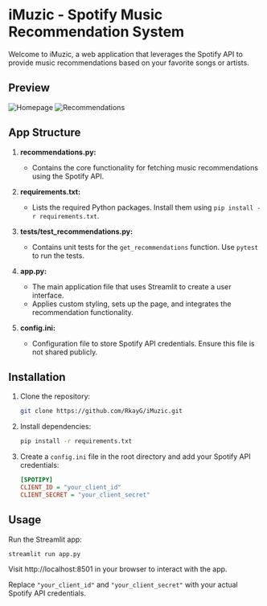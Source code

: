 # iMuzic - Spotify Music Recommendation System

Welcome to iMuzic, a web application that leverages the Spotify API to provide music recommendations based on your favorite songs or artists.

## Preview
![Homepage](preview/home_page.png)
![Recommendations](preview/recommendations_page.png)

## App Structure

1. **recommendations.py:**
    - Contains the core functionality for fetching music recommendations using the Spotify API.

2. **requirements.txt:**
    - Lists the required Python packages. Install them using `pip install -r requirements.txt`.

3. **tests/test_recommendations.py:**
    - Contains unit tests for the `get_recommendations` function. Use `pytest` to run the tests.

4. **app.py:**
    - The main application file that uses Streamlit to create a user interface.
    - Applies custom styling, sets up the page, and integrates the recommendation functionality.

5. **config.ini:**
    - Configuration file to store Spotify API credentials. Ensure this file is not shared publicly.

## Installation

1. Clone the repository:

    ```bash
    git clone https://github.com/RkayG/iMuzic.git
    ```

2. Install dependencies:

    ```bash
    pip install -r requirements.txt
    ```

3. Create a `config.ini` file in the root directory and add your Spotify API credentials:

    ```ini
    [SPOTIPY]
    CLIENT_ID = "your_client_id"
    CLIENT_SECRET = "your_client_secret"
    ```

## Usage

Run the Streamlit app:

```bash
streamlit run app.py
```

Visit http://localhost:8501 in your browser to interact with the app.

Replace `"your_client_id"` and `"your_client_secret"` with your actual Spotify API credentials.

